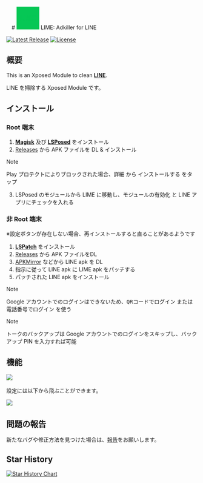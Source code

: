 　# <img src="app/src/main/ic_launcher-playstore.png" width="60px"> LIME: Adkiller for LINE

[![Latest Release](https://img.shields.io/github/v/release/Chipppppppppp/LIME?label=latest)](https://github.com/Chipppppppppp/LIME/releases/latest)
[![License](https://img.shields.io/badge/License-MIT-yellow.svg)](LICENSE)

## 概要

This is an Xposed Module to clean [**LINE**](https://line.me).

LINE を掃除する Xposed Module です。

## インストール

### Root 端末

1. [**Magisk**](https://github.com/topjohnwu/Magisk) 及び [**LSPosed**](https://github.com/LSPosed/LSPosed) をインストール
2. [Releases](https://github.com/Chipppppppppp/LIME/releases/latest) から APK ファイルを DL & インストール
> [!NOTE]
> Play プロテクトによりブロックされた場合、<kbd>詳細</kbd> から <kbd>インストールする</kbd> をタップ
3. LSPosed のモジュールから LIME に移動し、<kbd>モジュールの有効化</kbd> と LINE アプリにチェックを入れる

### 非 Root 端末

※設定ボタンが存在しない場合、再インストールすると直ることがあるようです

1. [**LSPatch**](https://github.com/LSPosed/LSPatch) をインストール
2. [Releases](https://github.com/Chipppppppppp/LIME/releases/latest) から APK ファイルをDL
3. [APKMirror](https://www.apkmirror.com/) などから LINE apk を DL
4. 指示に従って LINE apk に LIME apk をパッチする
5. パッチされた LINE apk をインストール
> [!NOTE]
> Google アカウントでのログインはできないため、<kbd>QRコードでログイン</kbd> または <kbd>電話番号でログイン</kbd> を使う

> [!NOTE]
> トークのバックアップは Google アカウントでのログインをスキップし、バックアップ PIN を入力すれば可能

## 機能

<img src="https://github.com/Chipppppppppp/LIME/assets/78024852/2b08bfdf-df0f-4100-b608-f561b0632c58" width="400px">

設定には以下から飛ぶことができます。

<img src="https://github.com/Chipppppppppp/LIME/assets/78024852/b386174f-6788-4de8-a037-3087b824e2c0" width="400px">

## 問題の報告

新たなバグや修正方法を見つけた場合は、[報告](https://github.com/Chipppppppppp/LIME/issues/new/choose)をお願いします。

## Star History

[![Star History Chart](https://api.star-history.com/svg?repos=Chipppppppppp/LIME&type=Date)](https://star-history.com/#Chipppppppppp/LIME&Date)

